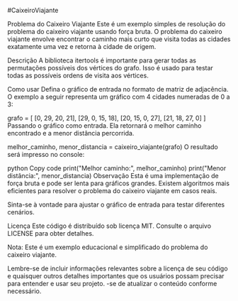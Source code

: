 #CaixeiroViajante

Problema do Caixeiro Viajante
Este é um exemplo simples de resolução do problema do caixeiro viajante usando força bruta. O problema do caixeiro viajante envolve encontrar o caminho mais curto que visita todas as cidades exatamente uma vez e retorna à cidade de origem.

Descrição
A biblioteca itertools é importante para gerar todas as permutações possíveis dos vértices do grafo. Isso é usado para testar todas as possíveis ordens de visita aos vértices.

Como usar
Defina o gráfico de entrada no formato de matriz de adjacência. O exemplo a seguir representa um gráfico com 4 cidades numeradas de 0 a 3:

grafo = [
    [0, 29, 20, 21],
    [29, 0, 15, 18],
    [20, 15, 0, 27],
    [21, 18, 27, 0]
]
Passando o gráfico como entrada. Ela retornará o melhor caminho encontrado e a menor distância percorrida.

   melhor_caminho, menor_distancia = caixeiro_viajante(grafo)
O resultado será impresso no console:

python
Copy code
print("Melhor caminho:", melhor_caminho)
print("Menor distância:", menor_distancia)
Observação Esta é uma implementação de força bruta e pode ser lenta para gráficos grandes. Existem algoritmos mais eficientes para resolver o problema do caixeiro viajante em casos reais.

Sinta-se à vontade para ajustar o gráfico de entrada para testar diferentes cenários.

Licença Este código é distribuído sob licença MIT. Consulte o arquivo LICENSE para obter detalhes.

Nota: Este é um exemplo educacional e simplificado do problema do caixeiro viajante.

Lembre-se de incluir informações relevantes sobre a licença de seu código e quaisquer outros detalhes importantes que os usuários possam precisar para entender e usar seu projeto. -se de atualizar o conteúdo conforme necessário.
